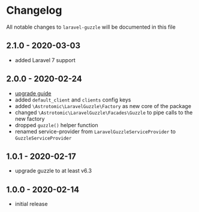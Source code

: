 # Changelog

All notable changes to `laravel-guzzle` will be documented in this file

## 2.1.0 - 2020-03-03

- added Laravel 7 support

## 2.0.0 - 2020-02-24

- [upgrade guide](https://github.com/Astrotomic/laravel-guzzle/pull/2#issue-378649298)
- added `default_client` and `clients` config keys
- added `\Astrotomic\LaravelGuzzle\Factory` as new core of the package
- changed `\Astrotomic\LaravelGuzzle\Facades\Guzzle` to pipe calls to the new factory
- dropped `guzzle()` helper function 
- renamed service-provider from `LaravelGuzzleServiceProvider` to `GuzzleServiceProvider`

## 1.0.1 - 2020-02-17

- upgrade guzzle to at least v6.3

## 1.0.0 - 2020-02-14

- initial release
